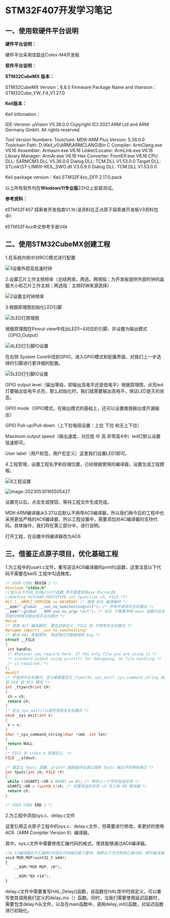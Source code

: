 # STM32F407开发学习笔记

## 一、使用软硬件平台说明

**硬件平台说明：**

硬件平台采用信盈达Cotex-M4开发板

**软件平台说明：**

**STM32CubeMX 版本：**

STM32CubeMX Version：6.8.0
Firmware Package Name and Vsersion：STM32Cube_FW_F4_V1.27.0

**Keil版本：**


Keil Infomation：

IDE-Version:
μVision V5.36.0.0
Copyright (C) 2021 ARM Ltd and ARM Germany GmbH. All rights reserved.

Tool Version Numbers:
Toolchain:        MDK-ARM Plus  Version: 5.36.0.0
Toolchain Path:    D:\Keil_v5\ARM\ARMCLANG\Bin
C Compiler:         ArmClang.exe        V6.16
Assembler:          Armasm.exe        V6.16
Linker/Locator:     ArmLink.exe        V6.16
Library Manager:    ArmAr.exe        V6.16
Hex Converter:      FromElf.exe        V6.16
CPU DLL:               SARMCM3.DLL          V5.36.0.0
Dialog DLL:         TCM.DLL              V1.53.0.0
Target DLL:             STLink\ST-LINKIII-KEIL_SWO.dll      V3.0.9.0
Dialog DLL:         TCM.DLL              V1.53.0.0


Keil package version：Keil.STM32F4xx_DFP.2.17.0.pack

以上所有软件均在**Windows11专业版**22H2上安装测试。

**参考资料：**

《STM32F407 探索者开发指南V1.1》（该资料在正点原子探索者开发板V3资料包中）

《STM32F4xx中文参考手册V4》

## 二、使用STM32CubeMX创建工程

1.在系统内核中对RCC模式进行配置

![1设置外部高低速时钟](https://github.com/CaiNiao-Z/Test_Project_Github/blob/main/1.%E5%88%9B%E5%BB%BA%E5%B7%A5%E7%A8%8B%E7%AC%94%E8%AE%B0/image/1%E8%AE%BE%E7%BD%AE%E5%A4%96%E9%83%A8%E9%AB%98%E4%BD%8E%E9%80%9F%E6%97%B6%E9%92%9F.png)

2.设置芯片工作主频频率（总结两填，两选，两填指：为开发板提供外部时钟的晶振大小和芯片工作主频；两选指：主频时钟来源选择）

![2设置主时钟频率]([C:\Users\30832\Desktop\STM32F407ZGT6\STM32Project\image\2设置主时钟频率.png](https://github.com/CaiNiao-Z/Test_Project_Github/blob/main/1.%E5%88%9B%E5%BB%BA%E5%B7%A5%E7%A8%8B%E7%AC%94%E8%AE%B0/image/2%E8%AE%BE%E7%BD%AE%E4%B8%BB%E6%97%B6%E9%92%9F%E9%A2%91%E7%8E%87.png))

3.根据原理图初始化LED引脚

![3LED灯原理图](https://github.com/CaiNiao-Z/Test_Project_Github/blob/main/1.%E5%88%9B%E5%BB%BA%E5%B7%A5%E7%A8%8B%E7%AC%94%E8%AE%B0/image/3LED%E7%81%AF%E5%8E%9F%E7%90%86%E5%9B%BE.png)

根据原理图在Pinout view中找出LED1~4对应的引脚，并设置为输出模式（GPIO_Output）

![4LED灯引脚IO设置](https://github.com/CaiNiao-Z/Test_Project_Github/blob/main/1.%E5%88%9B%E5%BB%BA%E5%B7%A5%E7%A8%8B%E7%AC%94%E8%AE%B0/image/4LED%E7%81%AF%E5%BC%95%E8%84%9AIO%E8%AE%BE%E7%BD%AE.png)

在右侧 System Core中找到GPIO，进入GPIO模式和配置界面，对我们上一步选择的引脚进行更详细的配置。

![5LED灯引脚IO设置](https://github.com/CaiNiao-Z/Test_Project_Github/blob/main/1.%E5%88%9B%E5%BB%BA%E5%B7%A5%E7%A8%8B%E7%AC%94%E8%AE%B0/image/5LED%E7%81%AF%E5%BC%95%E8%84%9AIO%E8%AE%BE%E7%BD%AE.png)

GPIO output level（输出等级，即输出高电平还是低电平）根据原理图，点亮led灯要输出低电平点亮，那么初始化时，我们就需要输出高电平，保证LED是灭的状态。

GPIO mode（GPIO模式，在输出模式的基础上，还可以设置推挽输出或开漏输出）

GPIO Pull-up/Pull-down（上下拉电阻设置：上拉 下拉 和无上下拉）

Maximum output speed（输出速度，对应低 中 高 非常高4中）led灯默认设置低速即可。

User label（用户标签，用户宏定义）这里我们设置LED1即可。

4.工程管理，设置工程名字和存储位置，已经根据使用的编译器，设置生成工程模板。

![6工程设置]([C:\Users\30832\Desktop\STM32F407ZGT6\STM32Project\image\6工程设置.png](https://github.com/CaiNiao-Z/Test_Project_Github/blob/main/1.%E5%88%9B%E5%BB%BA%E5%B7%A5%E7%A8%8B%E7%AC%94%E8%AE%B0/image/6%E5%B7%A5%E7%A8%8B%E8%AE%BE%E7%BD%AE.png))

![image-20230530165505427](https://github.com/CaiNiao-Z/Test_Project_Github/blob/main/1.%E5%88%9B%E5%BB%BA%E5%B7%A5%E7%A8%8B%E7%AC%94%E8%AE%B0/image/7%E5%B7%A5%E7%A8%8B%E8%AE%BE%E7%BD%AE.png)

设置完以后，点击生成按钮，等待工程文件生成完成。

MDK-ARM编译器从5.37以后默认不再带AC5编译器，所以我们再今后的工程中也采用更加严格的AC6编译器，所以工程设置中，需要添加对AC编译器的支持代码。具体操作，我们将在第三部分中，进行说明。

打开工程，在设置中将编译器改为AC6

## 三、借鉴正点原子项目，优化基础工程

1.为工程中的usart.c文件，重写适合AC6编译器的printf()函数，这里注意以下代码不需要在keil5 工程中勾选微库。

```c
/* USER CODE BEGIN 1 */
#include "stdio.h"
//加入以下代码,支持printf函数,而不需要选择use MicroLIB	  
//#define PUTCHAR_PROTOTYPE int fputc(int ch, FILE *f)	
#if (__ARMCC_VERSION >= 6010050) /* 使用 AC6 编译器时 */
__asm(".global __use_no_semihosting\n\t"); /* 声明不使用半主机模式 */
__asm(".global __ARM_use_no_argv \n\t"); /* AC6 下需要声明 main 函数为无参数格式，否
则部分例程可能出现半主机模式 */
#else
/* 使用 AC5 编译器时, 要在这里定义__FILE 和 不使用半主机模式 */
#pragma import(__use_no_semihosting)
/* 解决 HAL 库使用时, 某些情况可能报错的 bug */
struct __FILE
{
 int handle;
 /* Whatever you require here. If the only file you are using is */
 /* standard output using printf() for debugging, no file handling */
 /* is required. */
};
#endif
/* 不使用半主机模式，至少需要重定义_ttywrch\_sys_exit\_sys_command_string 函数,以同时兼
容 AC6 和 AC5 模式 */
int _ttywrch(int ch)
{
 ch = ch;
 return ch;
}
/* 定义_sys_exit()以避免使用半主机模式 */
void _sys_exit(int x)
{
 x = x;
}
char *_sys_command_string(char *cmd, int len)
{
 return NULL;
}
/* FILE 在 stdio.h 里面定义. */
FILE __stdout;
 
/* 重定义 fputc 函数, printf 函数最终会通过调用 fputc 输出字符串到串口 */
int fputc(int ch, FILE *f)
{
 while ((USART1->SR & 0X40) == 0); /* 等待上一个字符发送完成 */
 USART1->DR = (uint8_t)ch; /* 将要发送的字符 ch 写入到 DR 寄存器 */
 return ch;
}

/* USER CODE END 1 */
```

2.为工程中添加sys.c、delay.c文件

这里引用正点原子工程中的sys.c、delay.c文件，但需要进行修改，来更好的使用AC6（ARM Compiler Version 6）编译器。

其中，sys.c文件中需要修改汇编代码的格式，使其能够通过AC6编译器。

```scss
//6.12编译器对于汇编和C的混合代码格式做了要求，按照以下方式修改汇编代码，即可编译通过。
void MSR_MSP(uint32_t addr) 
{
    __ASM("MSR MSP, r0"); 

    __ASM("BX r14");
}
```

delay.c文件中需要重写HAL_Delay()函数，该函数在HAL库中时弱定义，可以重写使其调用我们定义的delay_ms（）函数。同时，当我们需要使用延迟函数时，需要包含delay.h头文件，以及在main函数中，调用delay_init()函数，对延迟函数进行初始化。

